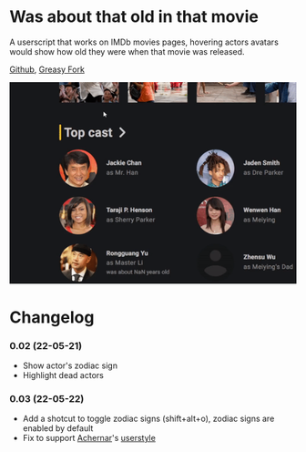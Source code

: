 # Was about that old in that movie
A userscript that works on IMDb movies pages, hovering actors avatars would show how old they were when that movie was released.

[Github](https://github.com/FlowerForWar/was-about-that-old-in-that-movie), [Greasy Fork](https://greasyfork.org/en/scripts/445300-was-about-that-old-in-that-movie)

<img src="https://raw.githubusercontent.com/FlowerForWar/was-about-that-old-in-that-movie/main/example.gif"/>

# Changelog
### 0.02 (22-05-21)
* Show actor's zodiac sign
* Highlight dead actors

### 0.03 (22-05-22)
* Add a shotcut to toggle zodiac signs (shift+alt+o), zodiac signs are enabled by default
* Fix to support [Achernar](https://greasyfork.org/en/users/435938-achernar)'s [userstyle](https://userstyles.world/style/852/imdb-fix-title-page)
